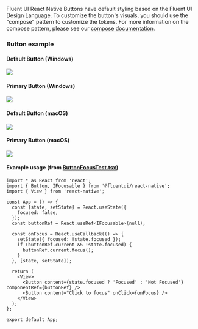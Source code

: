 Fluent UI React Native Buttons have default styling based on the Fluent UI Design Language. To customize the button's visuals, you should use the "compose" pattern to customize the tokens. For more information on the compose pattern, please see our [compose documentation](https://github.com/microsoft/fluentui-react-native/blob/master/packages/framework/foundation-compose/README.md).

### Button example

#### Default Button (Windows)

<img src="https://static2.sharepointonline.com/files/fabric-cdn-prod_20200511.001/fabric-website/images/controls/cross/Button/Default_button_windows.PNG"/>

#### Primary Button (Windows)

<img src="https://static2.sharepointonline.com/files/fabric-cdn-prod_20200511.001/fabric-website/images/controls/cross/Button/Primary_button_windows.PNG"/>

#### Default Button (macOS)

<img src="https://static2.sharepointonline.com/files/fabric-cdn-prod_20200511.001/fabric-website/images/controls/cross/Button/Default_button_macos.png"/>

#### Primary Button (macOS)

<img src="https://static2.sharepointonline.com/files/fabric-cdn-prod_20200511.001/fabric-website/images/controls/cross/Button/Primary_button_macos.png"/>

#### Example usage (from [ButtonFocusTest.tsx](https://github.com/microsoft/fluentui-react-native/blob/master/apps/fluent-tester/src/FluentTester/TestComponents/Button/ButtonFocusTest.tsx))

```tsx
import * as React from 'react';
import { Button, IFocusable } from '@fluentui/react-native';
import { View } from 'react-native';

const App = () => {
  const [state, setState] = React.useState({
    focused: false,
  });
  const buttonRef = React.useRef<IFocusable>(null);

  const onFocus = React.useCallback(() => {
    setState({ focused: !state.focused });
    if (buttonRef.current && !state.focused) {
      buttonRef.current.focus();
    }
  }, [state, setState]);

  return (
    <View>
      <Button content={state.focused ? 'Focused' : 'Not Focused'} componentRef={buttonRef} />
      <Button content="Click to focus" onClick={onFocus} />
    </View>
  );
};

export default App;
```

